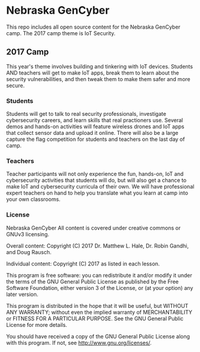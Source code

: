 # Nebraska GenCyber
This repo includes all open source content for the Nebraska GenCyber camp. The 2017 camp theme is IoT Security.

## 2017 Camp
This year's theme involves building and tinkering with IoT devices. Students AND teachers will get to make IoT apps, break them to learn about the security vulnerabilities, and then tweak them to make them safer and more secure.

### Students
Students will get to talk to real security professionals, investigate cybersecurity careers, and learn skills that real practioners use. Several demos and hands-on activities will feature wireless drones and IoT apps that collect sensor data and upload it online. There will also be a large capture the flag competition for students and teachers on the last day of camp.

### Teachers
Teacher participants will not only experience the fun, hands-on, IoT and cybersecurity activities that students will do, but will also get a chance to make IoT and cybersecurity curricula of their own. We will have professional expert teachers on hand to help you translate what you learn at camp into your own classrooms.

### License  
Nebraska GenCyber 
All content is covered under creative commons or GNUv3 licensing.

Overall content: Copyright (C) 2017  Dr. Matthew L. Hale, Dr. Robin Gandhi, and Doug Rausch. 

Individual content: Copyright (C) 2017 as listed in each lesson. 

This program is free software: you can redistribute it and/or modify
it under the terms of the GNU General Public License as published by
the Free Software Foundation, either version 3 of the License, or
(at your option) any later version.

This program is distributed in the hope that it will be useful,
but WITHOUT ANY WARRANTY; without even the implied warranty of
MERCHANTABILITY or FITNESS FOR A PARTICULAR PURPOSE.  See the
GNU General Public License for more details.

You should have received a copy of the GNU General Public License
along with this program.  If not, see <http://www.gnu.org/licenses/>.
